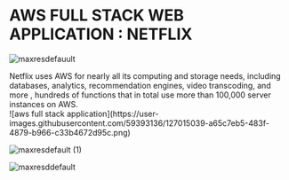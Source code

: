 # AWS FULL STACK WEB APPLICATION : NETFLIX 
![maxresdefauult](https://user-images.githubusercontent.com/59393136/127264931-390125c6-fb54-4984-9d33-a9cd5b3a47a5.jpg)

<div> Netflix uses AWS for nearly all its computing and storage needs, including databases, analytics, recommendation engines, video transcoding, and more , hundreds of functions that in total use more than 100,000 server instances on AWS. </div>
 ![aws full stack application](https://user-images.githubusercontent.com/59393136/127015039-a65c7eb5-483f-4879-b966-c33b4672d95c.png)
 
 ![maxresdefault (1)](https://user-images.githubusercontent.com/59393136/127265121-67a9f735-6c92-4ae3-b197-32fdbd25eab7.jpg)


![maxresddefault](https://user-images.githubusercontent.com/59393136/127265198-013b6ec6-c074-4c92-8d52-3829550f2d91.jpg)


